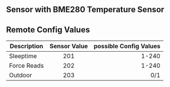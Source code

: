 ## Sensor with BME280 Temperature Sensor

## Remote Config Values

| Description       | Sensor Value           | possible Config Values  |
| ------------- |:-------------:| -----:|
| Sleeptime     | 201 | 1-240 |
| Force Reads      | 202      |   1-240 |
| Outdoor | 203      |    0/1 |
